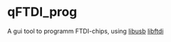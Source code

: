# qFTDI_prog
A gui tool to programm FTDI-chips, using [libusb](http://libusb.info/) [libftdi](https://www.intra2net.com/en/developer/libftdi/)
